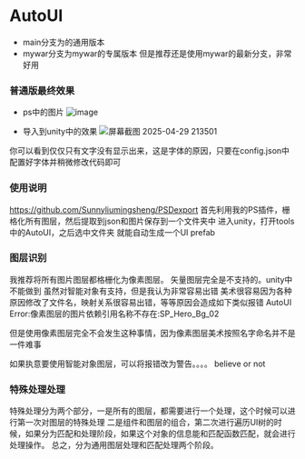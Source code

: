 # AutoUI

- main分支为的通用版本
- mywar分支为mywar的专属版本
但是推荐还是使用mywar的最新分支，非常好用

### 普通版最终效果
- ps中的图片
 ![image](https://github.com/user-attachments/assets/49496d06-3c94-42a0-bc0c-aef3dcaa512f)

- 导入到unity中的效果
 ![屏幕截图 2025-04-29 213501](https://github.com/user-attachments/assets/5c33627f-9dce-4a61-afc2-a21f933076e3)

你可以看到仅仅只有文字没有显示出来，这是字体的原因，只要在config.json中配置好字体并稍微修改代码即可

### 使用说明
https://github.com/Sunnyliumingsheng/PSDexport
首先利用我的PS插件，栅格化所有图层，然后提取到json和图片保存到一个文件夹中
进入unity，打开tools中的AutoUI，之后选中文件夹
就能自动生成一个UI prefab

### 图层识别
我推荐将所有图片图层都格栅化为像素图层。
矢量图层完全是不支持的。unity中不能做到
虽然对智能对象有支持，但是我认为非常容易出错
美术很容易因为各种原因修改了文件名，映射关系很容易出错，等等原因会造成如下类似报错
AutoUI Error:像素图层的图片依赖引用名称不存在:SP_Hero_Bg_02

但是使用像素图层完全不会发生这种事情，因为像素图层美术按照名字命名并不是一件难事

如果执意要使用智能对象图层，可以将报错改为警告。。。。
believe or not

### 特殊处理处理
特殊处理分为两个部分，一是所有的图层，都需要进行一个处理，这个时候可以进行第一次对图层的特殊处理
二是组件和图层的组合，第二次进行遍历UI树的时候，如果分为匹配和处理阶段，如果这个对象的信息能和匹配函数匹配，就会进行处理操作。
总之，分为通用图层处理和匹配处理两个阶段。
